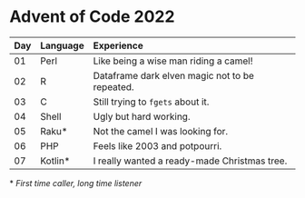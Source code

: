 # Advent of Code 2022

| Day  | Language | Experience                                     |
| :--- | :------- | :--------------------------------------------- |
| 01   | Perl     | Like being a wise man riding a camel!          |
| 02   | R        | Dataframe dark elven magic not to be repeated. |
| 03   | C        | Still trying to `fgets` about it.              |
| 04   | Shell    | Ugly but hard working.                         |
| 05   | Raku*    | Not the camel I was looking for.               |
| 06   | PHP      | Feels like 2003 and potpourri.                 |
| 07   | Kotlin*  | I really wanted a ready-made Christmas tree.   |


\* *First time caller, long time listener*
